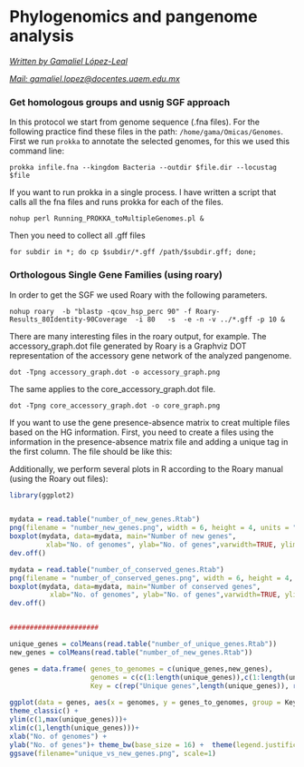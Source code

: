 # **Phylogenomics and pangenome analysis**



*<u>Written by  Gamaliel López-Leal</u>*

*<u>Mail: gamaliel.lopez@docentes.uaem.edu.mx</u>*



### Get homologous groups and usnig SGF approach

In this protocol we start from genome sequence (.fna files). For the following practice find these files in the path: `/home/gama/Omicas/Genomes`. First we run `prokka` to annotate the selected genomes, for this we used this command line:

```
prokka infile.fna --kingdom Bacteria --outdir $file.dir --locustag $file
```

If you want to run prokka in a single process. I have written a script that calls all the fna files and runs prokka for each of the files.

```
nohup perl Running_PROKKA_toMultipleGenomes.pl &
```

Then you need to collect all .gff files

```
for subdir in *; do cp $subdir/*.gff /path/$subdir.gff; done;
```

### Orthologous Single Gene Families (using roary)

In order to get the SGF we used Roary with the following parameters.

```
nohup roary  -b "blastp -qcov_hsp_perc 90" -f Roary-Results_80Identity-90Coverage  -i 80   -s  -e -n -v ../*.gff -p 10 &
```

There are many interesting files in the roary output, for example. The accessory_graph.dot file generated by Roary is a Graphviz DOT representation of the accessory gene network of the analyzed pangenome.

```
dot -Tpng accessory_graph.dot -o accessory_graph.png
```

The same applies to the core_accessory_graph.dot file.

```
dot -Tpng core_accessory_graph.dot -o core_graph.png
```


If you want to use the gene presence-absence matrix to creat multiple files based on the HG information. First, you need to create a files using the information in the presence-absence matrix file and adding a unique tag in the first column. The file should be like this:


Additionally, we perform several plots in R according to the Roary manual (using the Roary out files):

```R
library(ggplot2)


mydata = read.table("number_of_new_genes.Rtab")
png(filename = "number_new_genes.png", width = 6, height = 4, units = "in", res = 300)
boxplot(mydata, data=mydata, main="Number of new genes",
         xlab="No. of genomes", ylab="No. of genes",varwidth=TRUE, ylim=c(0,max(mydata)), outline=FALSE)
dev.off()

mydata = read.table("number_of_conserved_genes.Rtab")
png(filename = "number_of_conserved_genes.png", width = 6, height = 4, units = "in", res = 300)
boxplot(mydata, data=mydata, main="Number of conserved genes",
          xlab="No. of genomes", ylab="No. of genes",varwidth=TRUE, ylim=c(0,max(mydata)), outline=FALSE)
dev.off()


######################

unique_genes = colMeans(read.table("number_of_unique_genes.Rtab"))
new_genes = colMeans(read.table("number_of_new_genes.Rtab"))

genes = data.frame( genes_to_genomes = c(unique_genes,new_genes),
                    genomes = c(c(1:length(unique_genes)),c(1:length(unique_genes))),
                    Key = c(rep("Unique genes",length(unique_genes)), rep("New genes",length(new_genes))) )
                    
ggplot(data = genes, aes(x = genomes, y = genes_to_genomes, group = Key, linetype=Key)) +geom_line()+
theme_classic() +
ylim(c(1,max(unique_genes)))+
xlim(c(1,length(unique_genes)))+
xlab("No. of genomes") +
ylab("No. of genes")+ theme_bw(base_size = 16) +  theme(legend.justification=c(1,1),legend.position=c(1,1))
ggsave(filename="unique_vs_new_genes.png", scale=1)
```





































